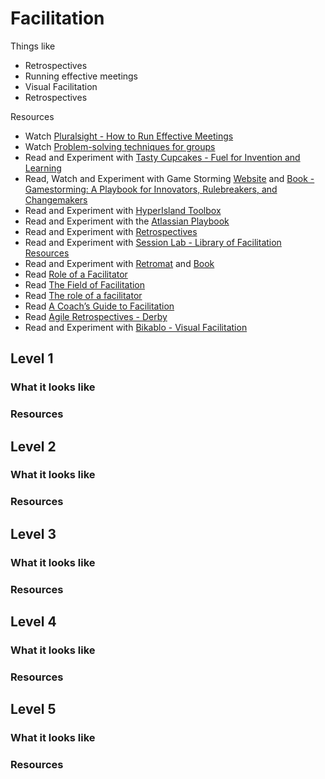 # Facilitation

Things like
- Retrospectives
- Running effective meetings
- Visual Facilitation
- Retrospectives

Resources
- Watch [Pluralsight - How to Run Effective Meetings](https://app.pluralsight.com/library/courses/run-effective-meetings/table-of-contents)
- Watch [Problem-solving techniques for groups](https://vimeo.com/126778448)
- Read and Experiment with [Tasty Cupcakes - Fuel for Invention and Learning](http://tastycupcakes.org/)
- Read, Watch and Experiment with Game Storming [Website](http://gamestorming.com/) and [Book - Gamestorming: A Playbook for Innovators, Rulebreakers, and Changemakers ](https://www.amazon.com/Gamestorming-Playbook-Innovators-Rulebreakers-Changemakers/dp/0596804172)
- Read and Experiment with [HyperIsland Toolbox](http://toolbox.hyperisland.com/)
- Read and Experiment with the [Atlassian Playbook](https://www.atlassian.com/team-playbook)
- Read and Experiment with [Retrospectives](http://retrospectivewiki.org/index.php?title=Retrospective_Plans)
- Read and Experiment with [Session Lab - Library of Facilitation Resources](https://www.sessionlab.com/library)
- Read and Experiment with [Retromat](https://plans-for-retrospectives.com) and [Book](https://plans-for-retrospectives.com/en/print)
- Read [Role of a Facilitator](https://www.mindtools.com/pages/article/RoleofAFacilitator.htm)
- Read [The Field of Facilitation](https://thefieldoffacilitation.wordpress.com/)
- Read [The role of a facilitator](https://www.mindtools.com/community/pages/article/RoleofAFacilitator.php)
- Read [A Coach’s Guide to Facilitation](https://drive.google.com/file/d/0By6IHn_q3F2WNnVVZ3lkX3NDem8/view)
- Read [Agile Retrospectives - Derby](https://www.amazon.com/Agile-Retrospectives-Making-Teams-Great/dp/0977616649)
- Read and Experiment with [Bikablo - Visual Facilitation](http://www.marcelvanhove.com/freetraining)

## Level 1

### What it looks like

### Resources

## Level 2

### What it looks like

### Resources

## Level 3

### What it looks like

### Resources

## Level 4

### What it looks like

### Resources

## Level 5

### What it looks like

### Resources